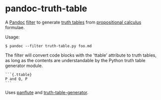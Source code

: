 # pandoc-truth-table

A [Pandoc](https://pandoc.org/) [filter](https://pandoc.org/filters.html) to generate [truth tables](https://en.wikipedia.org/wiki/Truth_table) from [propositional calculus](https://en.wikipedia.org/wiki/Propositional_calculus) formulae.

Usage:

`$ pandoc --filter truth-table.py foo.md`

The filter will convert code blocks with the 'ttable' attribute to truth tables, as long as the contents are understandable by the Python truth table generator module.


    ```{.ttable}
    P and Q, P
    ```

Uses [panflute](https://pypi.org/project/panflute/) and [truth-table-generator](https://pypi.org/project/truth-table-generator/).
